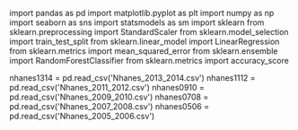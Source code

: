 import pandas as pd
import matplotlib.pyplot as plt
import numpy as np
import seaborn as sns
import statsmodels as sm
import sklearn
from sklearn.preprocessing import StandardScaler
from sklearn.model_selection import train_test_split
from sklearn.linear_model import LinearRegression
from sklearn.metrics import mean_squared_error
from sklearn.ensemble import RandomForestClassifier
from sklearn.metrics import accuracy_score

nhanes1314 = pd.read_csv('Nhanes_2013_2014.csv')
nhanes1112 = pd.read_csv('Nhanes_2011_2012.csv')
nhanes0910 = pd.read_csv('Nhanes_2009_2010.csv')
nhanes0708 = pd.read_csv('Nhanes_2007_2008.csv')
nhanes0506 = pd.read_csv('Nhanes_2005_2006.csv')
